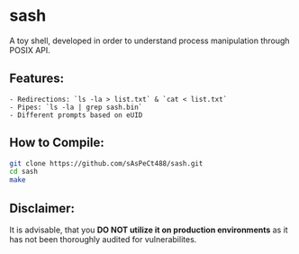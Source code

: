 # sash

A toy shell, developed in order to understand process manipulation through POSIX API.

## Features:

	- Redirections: `ls -la > list.txt` & `cat < list.txt`
	- Pipes: `ls -la | grep sash.bin`
	- Different prompts based on eUID

## How to Compile:
```sh
git clone https://github.com/sAsPeCt488/sash.git
cd sash
make
```

## Disclaimer:

It is advisable, that you **__DO NOT utilize it on production environments__** as it has not been thoroughly audited for vulnerabilites.


	

